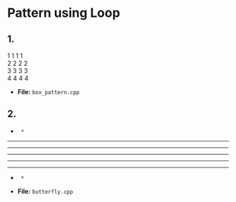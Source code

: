 # Pattern using Loop

## 1.  
1 1 1 1  
2 2 2 2  
3 3 3 3  
4 4 4 4  
- **File:** `box_pattern.cpp`  
  
## 2.
*      *    
**    **      
***  ***      
********    
***  ***    
**    **  
*      *
- **File:** `butterfly.cpp`
